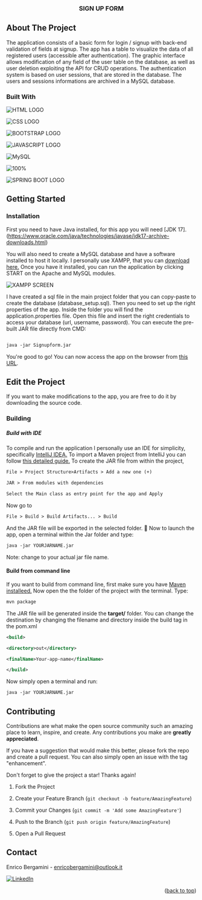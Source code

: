   
  


<a  name="readme-top"  id="readme-top"></a> 

  

<h3  align="center">SIGN UP FORM</h3>

  

  

<!-- ABOUT THE PROJECT -->
## About The Project 

The application consists of a basic form for login / signup with back-end validation of fields at signup.
The app has a table to visualize the data of all registered users (accessible after authentication).
The graphic interface allows modification of any field of the user table on the database, as well as user deletion exploiting the API for CRUD operations.
The authentication system is based on user sessions, that are stored in the database.
The users and sessions informations are archived in a MySQL database.


### Built With

  
![HTML LOGO](https://img.shields.io/badge/HTML5-E34F26?style=for-the-badge&logo=HTML5&logoColor=FFF)

![CSS LOGO](https://img.shields.io/badge/CSS3-1572B6?style=for-the-badge&logo=CSS3)

![BOOTSTRAP LOGO](https://img.shields.io/badge/BOOTSTRAP-7952B3?style=for-the-badge&logo=Bootstrap&logoColor=FFF)


![JAVASCRIPT LOGO](https://img.shields.io/badge/Java-Script-F7DF1E?style=for-the-badge&logo=Javascript)

![MySQL](https://img.shields.io/badge/mysql-000000?style=for-the-badge&logo=mysql&logoColor=white)

  

![100% ](https://img.shields.io/badge/-JAVA-violet?style=for-the-badge)

  
  ![SPRING BOOT LOGO](https://img.shields.io/badge/Spring-BOOT-6DB33F?style=for-the-badge&logo=Spring-Boot&logoColor=FFF)
  
  
  
  
  
  

  
  
  

  

<!-- GETTING STARTED -->

  

## Getting Started

  

  

  
  

  

### Installation

First you need to have Java installed, for this app you will need [JDK 17].(https://www.oracle.com/java/technologies/javase/jdk17-archive-downloads.html)


You will also need to create a MySQL database and have a software installed to host it locally.
I personally use XAMPP, that you can  [download  here.](https://www.apachefriends.org/download)
Once you have it installed, you can run the application by clicking START on the Apache and MySQL modules.

  ![XAMPP SCREEN](https://i.postimg.cc/zfDb5csn/xampp.png)


I have created a sql file in the main project folder that you can copy-paste to create the database (database_setup.sql).
Then you need to set up the right properties of the app.
Inside the folder you will find  the application.properties file.
Open this file and insert the right credentials to access your database (url, username, password).
You can execute the pre-built JAR file directly from CMD:


```xml

java -jar Signupform.jar

```

  

<!-- USAGE EXAMPLES -->

You're good to go! You can now access the app on the browser from [this URL](http://localhost:8080/app/).


## Edit the Project
If you want to make modifications to the app, you are free to do it by downloading the source code.


### Building
##### Build with IDE
To compile and run the application I personally use an IDE for simplicity, specifically  [IntelliJ IDEA.](https://www.jetbrains.com/idea/download/?section=windows)
To import a Maven project from IntelliJ you can follow [this detailed guide.](https://www.jetbrains.com/guide/java/tutorials/working-with-maven/importing-a-project/)
To create the JAR file from within the project,
```xml
File > Project Structure>Artifacts > Add a new one (+)
```
```xml
JAR > From modules with dependencies
```
```xml
Select the Main class as entry point for the app and Apply
```
Now go to 
```xml
File > Build > Build Artifacts... > Build
```
And the JAR file will be exported in the selected folder. 🎉
Now to launch the app, open a terminal within the Jar folder and type:
```xml
java -jar YOURJARNAME.jar
```
Note: change to your actual jar file name.
#### Build from command line
If you want to build from command line, first make sure you have [Maven installeed.](https://maven.apache.org/install.html)
Now open the the folder of the project with the terminal.
Type:
```xml
mvn package
```

The JAR file will be generated inside the **target/** folder.
You can change the destination by changing the filename and directory inside the build tag in the pom.xml
```xml
<build>

<directory>out</directory>

<finalName>Your-app-name</finalName>

</build>
```
Now simply open a terminal and run:
```xml
java -jar YOURJARNAME.jar
```



## Contributing

  

  

Contributions are what make the open source community such an amazing place to learn, inspire, and create. Any contributions you make are **greatly appreciated**.

  

  

If you have a suggestion that would make this better, please fork the repo and create a pull request. You can also simply open an issue with the tag "enhancement".

  

Don't forget to give the project a star! Thanks again!

  

  

1. Fork the Project

  

2. Create your Feature Branch (`git checkout -b feature/AmazingFeature`)

  

3. Commit your Changes (`git commit -m 'Add some AmazingFeature'`)

  

4. Push to the Branch (`git push origin feature/AmazingFeature`)

  

5. Open a Pull Request

  

  
  
  

  
  
  

  

<!-- CONTACT -->

  

## Contact

  

  

Enrico Bergamini - enricobergamini@outlook.it

  

[![LinkedIn][linkedin-shield]][linkedin-url]

  

  

<p  align="right">(<a  href="#readme-top">back to top</a>)</p>

  
  

  
  

<!-- MARKDOWN LINKS & IMAGES -->

  

<!-- https://www.markdownguide.org/basic-syntax/#reference-style-links -->

  

[contributors-shield]: https://img.shields.io/github/contributors/othneildrew/Best-README-Template.svg?style=for-the-badge

  

[contributors-url]: https://github.com/othneildrew/Best-README-Template/graphs/contributors

  

[forks-shield]: https://img.shields.io/github/forks/othneildrew/Best-README-Template.svg?style=for-the-badge

  

[forks-url]: https://github.com/othneildrew/Best-README-Template/network/members

  

[stars-shield]: https://img.shields.io/github/stars/othneildrew/Best-README-Template.svg?style=for-the-badge

  

[stars-url]: https://github.com/othneildrew/Best-README-Template/stargazers

  

[issues-shield]: https://img.shields.io/github/issues/othneildrew/Best-README-Template.svg?style=for-the-badge

[HTML-url]: https://img.shields.io/badge/HTML5-E34F26?style=for-the-badge&logo=html5&logoColor=whit

[issues-url]: https://github.com/othneildrew/Best-README-Template/issues

  

[license-shield]: https://img.shields.io/github/license/othneildrew/Best-README-Template.svg?style=for-the-badge

  

[license-url]: https://github.com/othneildrew/Best-README-Template/blob/master/LICENSE.txt

  

[linkedin-shield]: https://img.shields.io/badge/-LinkedIn-black.svg?style=for-the-badge&logo=linkedin&colorB=555

  

[linkedin-url]: https://linkedin.com/in/enrico-bergamini

  

[product-screenshot]: images/screenshot.png

  

[Next.js]: https://img.shields.io/badge/next.js-000000?style=for-the-badge&logo=nextdotjs&logoColor=white

  

[Next-url]: https://nextjs.org/

  

[React.js]: https://img.shields.io/badge/React-20232A?style=for-the-badge&logo=react&logoColor=61DAFB

  

[React-url]: https://reactjs.org/

  

[Vue.js]: https://img.shields.io/badge/Vue.js-35495E?style=for-the-badge&logo=vuedotjs&logoColor=4FC08D

  

[Vue-url]: https://vuejs.org/

  

[Angular.io]: https://img.shields.io/badge/Angular-DD0031?style=for-the-badge&logo=angular&logoColor=white

  

[Angular-url]: https://angular.io/

  

[Svelte.dev]: https://img.shields.io/badge/Svelte-4A4A55?style=for-the-badge&logo=svelte&logoColor=FF3E00

  

[Svelte-url]: https://svelte.dev/

  

[Laravel.com]: https://img.shields.io/badge/Laravel-FF2D20?style=for-the-badge&logo=laravel&logoColor=white

  

[Laravel-url]: https://laravel.com

  

[Bootstrap.com]: https://img.shields.io/badge/Bootstrap-563D7C?style=for-the-badge&logo=bootstrap&logoColor=white

  

[Bootstrap-url]: https://getbootstrap.com

  

[JQuery.com]: https://img.shields.io/badge/jQuery-0769AD?style=for-the-badge&logo=jquery&logoColor=white

  

[JQuery-url]: https://jquery.com

[CSS-url]: https://img.shields.io/badge/CSS3-1572B6?style=for-the-badge&logo=css3&logoColor=whit

[JAVASCRIPT-url]: https://img.shields.io/badge/JavaScript-F7DF1E?style=for-the-badge&logo=javascript&logoColor=black